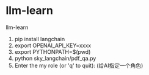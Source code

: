 # llm-learn
llm-learn
1. pip install langchain
2. export OPENAI_API_KEY=xxxx
3. export PYTHONPATH=$(pwd)
4. python sky_langchain/pdf_qa.py
5. Enter the my role (or 'q' to quit): (给AI指定一个角色)

